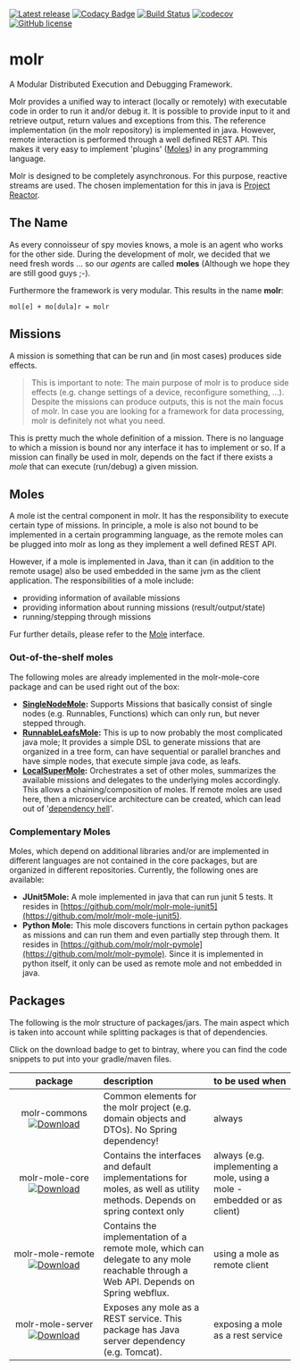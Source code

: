 [![Latest release](https://img.shields.io/github/release/molr/molr.svg?maxAge=1000)](https://github.com/molr/molr/releases)
[![Codacy Badge](https://api.codacy.com/project/badge/Grade/78b10d06c5474a908dcf5ad7da08e269)](https://app.codacy.com/app/molr-developers/molr?utm_source=github.com&utm_medium=referral&utm_content=molr/molr&utm_campaign=Badge_Grade_Dashboard)
[![Build Status](https://travis-ci.com/molr/molr.svg?branch=master)](https://travis-ci.com/molr/molr)
[![codecov](https://codecov.io/gh/molr/molr/branch/master/graph/badge.svg)](https://codecov.io/gh/molr/molr)
[![GitHub license](https://img.shields.io/github/license/molr/molr.svg)](https://github.com/molr/molr/blob/master/LICENSE)

# molr

A Modular Distributed Execution and Debugging Framework.

Molr provides a unified way to interact (locally or remotely) with executable code in order to run it and/or debug it.
It is possible to provide input to it and retrieve output, return values and exceptions from this.
The reference implementation (in the molr repository) is implemented in java. 
However, remote interaction is performed through a well defined REST API. This makes it very easy to implement 
'plugins' ([Moles](#moles)) in any programming language.

Molr is designed to be completely asynchronous. For this purpose, reactive streams are used. The chosen implementation
for this in java is [Project Reactor](https://projectreactor.io/).

## The Name

As every connoisseur of spy movies knows, a mole is an agent who works for the other side. 
During the development of molr, we decided that we need fresh words ... so our _agents_ are called __moles__ 
(Although we hope they are still good guys ;-).

Furthermore the framework is very modular. This results in the name __molr__:
```
mol[e] + mo[dula]r = molr
``` 

## Missions
A mission is something that can be run and (in most cases) produces side effects. 

>This is important to note: 
>The main purpose of molr is to produce side effects (e.g. change settings of a device, reconfigure something, ...). 
>Despite the missions can produce outputs, this is not the main focus of molr. In case you are looking for a framework 
>for data processing, molr is definitely not what you need.

This is pretty much the whole definition of a mission. There is no language to which a mission is bound nor any 
interface it has to implement or so. If a mission can finally be used in molr, depends on the fact if there exists a 
_mole_ that can execute (run/debug) a given mission.

## Moles   
A mole ist the central component in molr. It has the responsibility to execute certain type of missions. 
In principle, a mole is also not bound to be 
implemented in a certain programming language, as the remote moles can be plugged into 
molr as long as they implement a well defined REST API.

However, if a mole is implemented in Java, than it can (in addition to the remote usage) also be used embedded in 
the same jvm as the client application. The responsibilities of a mole include: 

* providing information of available missions
* providing information about running missions (result/output/state)
* running/stepping through missions

Fur further details, please refer to the 
[Mole](https://www.javadoc.io/page/io.molr/molr-mole-core/latest/io/molr/mole/core/api/Mole.html) interface. 

### Out-of-the-shelf moles

The following moles are already implemented in the molr-mole-core package and can be used right out of the box:

* __[SingleNodeMole](https://www.javadoc.io/page/io.molr/molr-mole-core/latest/io/molr/mole/core/single/SingleNodeMole.html):__ 
Supports Missions that basically consist of single nodes (e.g. Runnables, Functions) which can only run, but never stepped through.
* __[RunnableLeafsMole](https://www.javadoc.io/page/io.molr/molr-mole-core/latest/io/molr/mole/core/runnable/RunnableLeafsMole.html):__ 
This is up to now probably the most complicated java mole; It provides a simple DSL to generate missions that are organized in a 
tree form, can have sequential or parallel branches and have simple nodes, that execute simple java code, as leafs.
* __[LocalSuperMole](https://www.javadoc.io/page/io.molr/molr-mole-core/latest/io/molr/mole/core/local/LocalSuperMole.html):__
Orchestrates a set of other moles, summarizes the available missions and delegates to the underlying moles accordingly. 
This allows a chaining/composition of moles. If remote moles are used here, then a microservice architecture
can be created, which can lead out of '[dependency hell](https://en.wikipedia.org/wiki/Dependency_hell)'. 

### Complementary Moles

Moles, which depend on additional libraries and/or are implemented in different languages are not contained in the 
core packages, but are organized in different repositories. Currently, the following ones are available:

* __JUnit5Mole:__ A mole implemented in java that can run junit 5 tests. 
It resides in [https://github.com/molr/molr-mole-junit5](https://github.com/molr/molr-mole-junit5).
* __Python Mole:__ This mole discovers functions in certain python packages as missions and can run them and 
even partially step through them. It resides in [https://github.com/molr/molr-pymole](https://github.com/molr/molr-pymole). 
Since it is implemented in python itself, it only can be used as remote mole and not embedded in java. 


## Packages

The following is the molr structure of packages/jars. The main aspect which is taken into 
account while splitting packages is that of dependencies. 

Click on the download badge to get to bintray, where you can find the code snippets to put into your gradle/maven files.

| &nbsp;&nbsp;&nbsp;&nbsp;&nbsp;&nbsp;&nbsp;&nbsp;&nbsp;package&nbsp;&nbsp;&nbsp;&nbsp;&nbsp;&nbsp;&nbsp;&nbsp;&nbsp; |description| to be used when |
|:-------:|:----------|:----------------|
|molr-commons <br> [ ![Download](https://api.bintray.com/packages/molr/molr-repo/molr-commons/images/download.svg) ](https://bintray.com/molr/molr-repo/molr-commons/_latestVersion) |Common elements for the molr project (e.g. domain objects and DTOs). No Spring dependency! | always |
|molr-mole-core <br> [ ![Download](https://api.bintray.com/packages/molr/molr-repo/molr-mole-core/images/download.svg) ](https://bintray.com/molr/molr-repo/molr-mole-core/_latestVersion) | Contains the interfaces and default implementations for moles, as well as utility methods. Depends on spring context only| always (e.g. implementing a mole, using a mole - embedded or as client)|
|molr-mole-remote <br> [ ![Download](https://api.bintray.com/packages/molr/molr-repo/molr-mole-remote/images/download.svg) ](https://bintray.com/molr/molr-repo/molr-mole-remote/_latestVersion) | Contains the implementation of a remote mole, which can delegate to any mole reachable through a Web API. Depends on Spring webflux. | using a mole as remote client |
|molr-mole-server <br> [ ![Download](https://api.bintray.com/packages/molr/molr-repo/molr-mole-server/images/download.svg) ](https://bintray.com/molr/molr-repo/molr-mole-server/_latestVersion) |Exposes any mole as a REST service. This package has Java server dependency (e.g. Tomcat). | exposing a mole as a rest service |


